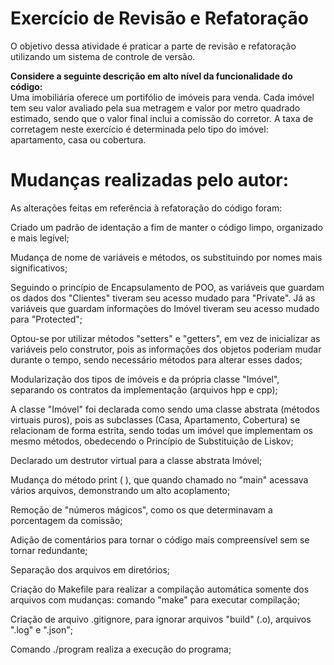 # Exercício de Revisão e Refatoração

O objetivo dessa atividade é praticar a parte de revisão e refatoração utilizando um sistema de controle de versão.

**Considere a seguinte descrição em alto nível da funcionalidade do código:**  
Uma imobiliária oferece um portifólio de imóveis para venda. Cada imóvel tem seu valor avaliado pela sua metragem e valor por metro quadrado estimado, sendo que o valor final inclui a comissão do corretor. A taxa de corretagem neste exercício é determinada pelo tipo do imóvel: apartamento, casa ou cobertura. 

# Mudanças realizadas pelo autor:
As alterações feitas em referência à refatoração do código foram:

Criado um padrão de identação a fim de manter o código limpo, organizado e mais legível;

Mudança de nome de variáveis e métodos, os substituindo por nomes mais significativos;

Seguindo o princípio de Encapsulamento de POO, as variáveis que guardam os dados dos "Clientes" tiveram seu acesso mudado para "Private". Já as variáveis que guardam informações do Imóvel tiveram seu acesso mudado para "Protected";

Optou-se por utilizar métodos "setters" e "getters", em vez de inicializar as variáveis pelo construtor, pois as informações dos objetos poderiam mudar durante o tempo, sendo necessário métodos para alterar esses dados;

Modularização dos tipos de imóveis e da própria classe "Imóvel", separando os contratos da implementação (arquivos hpp e cpp);

A classe "Imóvel" foi declarada como sendo uma classe abstrata (métodos virtuais puros), pois as subclasses (Casa, Apartamento, Cobertura) se relacionam de forma estrita, sendo todas um imóvel que implementam os mesmo métodos, obedecendo o Princípio de Substituição de Liskov;

Declarado um destrutor virtual para a classe abstrata Imóvel;

Mudança do método print ( ), que quando chamado no "main" acessava vários arquivos, demonstrando um alto acoplamento;

Remoção de "números mágicos", como os que determinavam a porcentagem da comissão;

Adição de comentários para tornar o código mais compreensível sem se tornar redundante;

Separação dos arquivos em diretórios;

Criação do Makefile para realizar a compilação automática somente dos arquivos com mudanças: comando "make" para executar compilação;

Criação de arquivo .gitignore, para ignorar arquivos "build" (.o), arquivos ".log" e ".json";

Comando ./program realiza a execução do programa;
